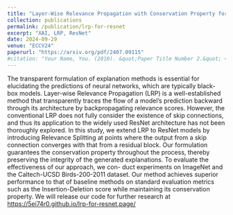 ```yaml
---
title: "Layer-Wise Relevance Propagation with Conservation Property for ResNet"
collection: publications
permalink: /publication/lrp-for-resnet
excerpt: "XAI, LRP, ResNet"
date: 2024-09-29
venue: "ECCV24"
paperurl: "https://arxiv.org/pdf/2407.09115"
#citation: "Your Name, You. (2010). &quot;Paper Title Number 2.&quot; <i>Journal 1</i>. 1(2)."
---
```


The transparent formulation of explanation methods is essential for elucidating the predictions of neural networks, which are typically black-box models. Layer-wise Relevance Propagation (LRP) is a well-established method that transparently traces the flow of a model’s prediction backward through its architecture by backpropagating relevance scores. However, the conventional LRP does not fully consider the existence of skip connections, and thus its application to the widely used ResNet architecture has not been thoroughly explored. In this study, we extend LRP to ResNet models by introducing Relevance Splitting at points where the output from a skip connection converges with that from a residual block. Our formulation guarantees the conservation property throughout the process, thereby preserving the integrity of the generated explanations. To evaluate the effectiveness of our approach, we con- duct experiments on ImageNet and the Caltech-UCSD Birds-200-2011 dataset. Our method achieves superior performance to that of baseline methods on standard evaluation metrics such as the Insertion-Deletion score while maintaining its conservation property. We will release our code for further research at https://5ei74r0.github.io/lrp-for-resnet.page/
